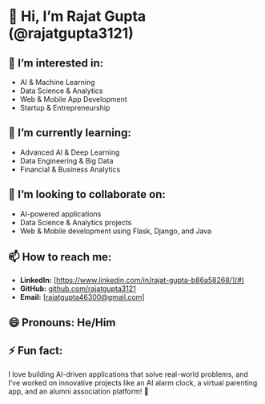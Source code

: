 # 👋 Hi, I’m Rajat Gupta (@rajatgupta3121)  

## 👀 I’m interested in:  
- AI & Machine Learning  
- Data Science & Analytics  
- Web & Mobile App Development  
- Startup & Entrepreneurship  

## 🌱 I’m currently learning:  
- Advanced AI & Deep Learning  
- Data Engineering & Big Data  
- Financial & Business Analytics  

## 💞️ I’m looking to collaborate on:  
- AI-powered applications  
- Data Science & Analytics projects  
- Web & Mobile development using Flask, Django, and Java  

## 📫 How to reach me:  
- **LinkedIn:** [https://www.linkedin.com/in/rajat-gupta-b86a58268/](#)  
- **GitHub:** [github.com/rajatgupta3121](https://github.com/rajatgupta3121)  
- **Email:** [rajatgupta46300@gmail.com]  

## 😄 Pronouns: He/Him  

## ⚡ Fun fact:  
I love building AI-driven applications that solve real-world problems, and I’ve worked on innovative projects like an AI alarm clock, a virtual parenting app, and an alumni association platform! 🚀  
